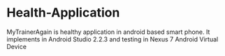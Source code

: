 # Health-Application
MyTrainerAgain is healthy application in android based smart phone. It implements in Android Studio 2.2.3 and testing in Nexus 7 Android Virtual Device
